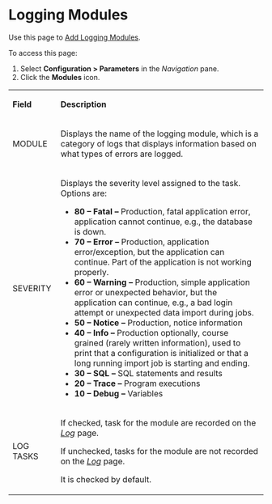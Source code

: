 # Logging Modules

<div class="use">

Use this page to [Add Logging
Modules](../Use_Cases/Add_Logging_Modules.htm).

</div>

To access this page:

1.  Select **Configuration \> Parameters** in the *Navigation* pane.
2.  Click the **Modules** icon.

<table>
<tbody>
<tr class="odd">
<td><p><strong>Field</strong></p></td>
<td><p><strong>Description</strong></p></td>
</tr>
<tr class="even">
<td><p>MODULE</p></td>
<td><p>Displays the name of the logging module, which is a category of logs that displays information based on what types of errors are logged.</p></td>
</tr>
<tr class="odd">
<td><p>SEVERITY</p></td>
<td><p>Displays the severity level assigned to the task. Options are:</p>
<ul>
<li><strong>80 – Fatal –</strong> Production, fatal application error, application cannot continue, e.g., the database is down.</li>
<li><strong>70 – Error –</strong> Production, application error/exception, but the application can continue. Part of the application is not working properly.</li>
<li><strong>60 – Warning –</strong> Production, simple application error or unexpected behavior, but the application can continue, e.g., a bad login attempt or unexpected data import during jobs.</li>
<li><strong>50 – Notice –</strong> Production, notice information</li>
<li><strong>40 – Info –</strong> Production optionally, course grained (rarely written information), used to print that a configuration is initialized or that a long running import job is starting and ending.</li>
<li><strong>30 – SQL –</strong> SQL statements and results</li>
<li><strong>20 – Trace –</strong> Program executions</li>
<li><strong>10 – Debug –</strong> Variables</li>
</ul></td>
</tr>
<tr class="even">
<td><p>LOG TASKS</p></td>
<td><p>If checked, task for the module are recorded on the <em><a href="Log.htm">Log</a></em> page.</p>
<p>If unchecked, tasks for the module are not recorded on the <em><a href="Log.htm">Log</a></em> page.</p>
<p>It is checked by default.</p></td>
</tr>
</tbody>
</table>
